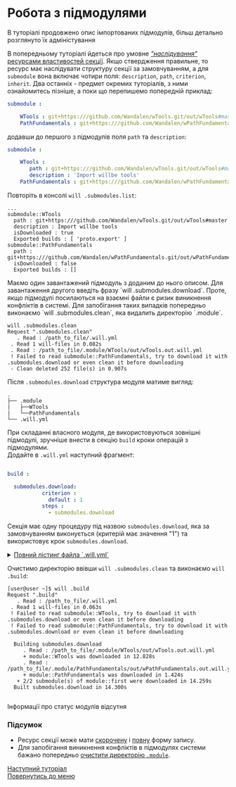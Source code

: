 # Робота з підмодулями

В туторіалі продовжено опис імпортованих підмодулів, більш детально розглянуто їх адміністування

В попередньому туторіалі йдеться про умовне [_"наслідування"_ ресурсами властивостей секції](ImportingSubmodules.md#resource-inheritation). Якщо ствердження правильне, то ресурс має наслідувати структуру секції за замовчуванням, а для `submodule` вона включає чотири поля: `description`, `path`, `criterion`, `inherit`. Два останніх - предмет окремих туторіалів, з ними ознайомитесь пізніше, а поки що перепишемо попередній приклад:
<a name="short-form">
```yaml
submodule :

    WTools : git+https:///github.com/Wandalen/wTools.git/out/wTools#master  
    PathFundamentals : git+https:///github.com/Wandalen/wPathFundamentals.git/out/wPathFundamentals#master

```

додавши до першого з підмодулів поля `path` та `description`:
<a name="full-form">
```yaml
submodule :

    WTools :
       path : git+https:///github.com/Wandalen/wTools.git/out/wTools#master
       description : 'Import willbe tools'  
    PathFundamentals : git+https:///github.com/Wandalen/wPathFundamentals.git/out/wPathFundamentals#master

```

Повторіть в консолі `will .submodules.list`:
```
...
submodule::WTools
  path : git+https:///github.com/Wandalen/wTools.git/out/wTools#master
  description : Import willbe tools
  isDownloaded : true
  Exported builds : [ 'proto.export' ]
submodule::PathFundamentals
  path : git+https:///github.com/Wandalen/wPathFundamentals.git/out/wPathFundamentals#master
  isDownloaded : false
  Exported builds : []

```  

<a name="submodules-cleaning">
Маємо один завантажений підмодуль з доданим до нього описом. Для завантаження другого введіть фразу `will .submodules.download`. Проте, якщо підмодулі посилаються на взаємні файли є ризик виникнення конфліктів в системі. Для запобігання таких випадків попередньо виконаємо `will .submodules.clean`, яка видалить директорію `.module`.

```
will .submodules.clean
Request ".submodules.clean"
   . Read : /path_to_file/.will.yml
 . Read 1 will-files in 0.082s
 . Read : /path_to_file/.module/WTools/out/wTools.out.will.yml
 ! Failed to read submodule::PathFundamentals, try to download it with .submodules.download or even clean it before downloading
 - Clean deleted 252 file(s) in 0.907s

```

Після `.submodules.download` структура модуля матиме вигляд:
```
.
├── .module
|   ├──WTools
|   └──PathFundamentals
└── .will.yml

```  

При складанні власного модуля, де використовуються зовнішні підмодулі, зручніше внести в секцію `build` кроки операцій з підмодулями.  
Додайте в `.will.yml` наступний фрагмент:
```yaml

build :

  submodules.download:
           criterion :
             default : 1
           steps :
             - submodules.download

```

Секція має одну процедуру під назвою `submodules.download`, яка за замовчуванням виконується (критерій має значення "1") та використовує крок `submodules.download`.

<details>
  <summary><u>Повний лістинг файла `.will.yml`</u></summary>

```yaml

about :

    name : first
    description : "First module"
    version : 0.0.1
    keywords :
        - willbe

submodule :

    WTools :
      path : git+https:///github.com/Wandalen/wTools.git/out/wTools#master
      description : 'Import willbe tools'  
    PathFundamentals : git+https:///github.com/Wandalen/wPathFundamentals.git/out/wPathFundamentals#master

build :

  submodules.download:
           criterion :
             default : 1
           steps :
             - submodules.download

```

</details>

Очистимо директорію ввівши `will .submodules.clean` та виконаємо `will .build`:
```
[user@user ~]$ will .build
Request ".build"
   . Read : /path_to_file/.will.yml
 . Read 1 will-files in 0.063s
 ! Failed to read submodule::WTools, try to download it with .submodules.download or even clean it before downloading
 ! Failed to read submodule::PathFundamentals, try to download it with .submodules.download or even clean it before downloading

  Building submodules.download
     . Read : /path_to_file/.module/WTools/out/wTools.out.will.yml
     + module::WTools was downloaded in 12.828s
     . Read : /path_to_file/.module/PathFundamentals/out/wPathFundamentals.out.will.yml
     + module::PathFundamentals was downloaded in 1.424s
   + 2/2 submodule(s) of module::first were downloaded in 14.259s
  Built submodules.download in 14.300s
  
```

Інформації про статус модулів відсутня


### Підсумок
- Ресурс секції може мати [скорочену](#short-form) і [повну](#full-form) форму запису.
- Для запобігання виникнення конфліктів в підмодулях системи бажано попередньо [очистити директорію `.module`](#submodules-cleaning).

[Наступний туторіал]()  
[Повернутись до меню](Topics.ukr.md)
